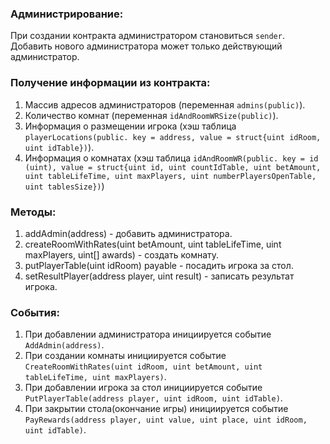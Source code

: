 ### Администрирование:
При создании контракта администратором становиться ```sender```.
Добавить нового администратора может только действующий администратор.

### Получение информации из контракта:
1. Массив адресов администраторов (переменная ```admins(public)```).
2. Количество комнат (переменная ```idAndRoomWRSize(public)```).
3. Информация о размещении игрока (хэш таблица ```playerLocations(public. key = address, value = struct{uint idRoom, uint idTable})```).
4. Информация о комнатах (хэш таблица ```idAndRoomWR(public. key = id (uint), value = struct{uint id, uint countIdTable, uint betAmount, uint tableLifeTime, uint maxPlayers, uint numberPlayersOpenTable, uint tablesSize})```)

### Методы:
1. addAdmin(address) - добавить администратора.
2. createRoomWithRates(uint betAmount, uint tableLifeTime, uint maxPlayers, uint[] awards) - создать комнату.
3. putPlayerTable(uint idRoom) payable - посадить игрока за стол.
4. setResultPlayer(address player, uint result) - записать результат игрока.

### События:
1. При добавлении администратора инициируется событие ```AddAdmin(address)```.
2. При создании комнаты инициируется событие ```CreateRoomWithRates(uint idRoom, uint betAmount, uint tableLifeTime, uint maxPlayers)```.
3. При добавлении игрока за стол инициируется событие ```PutPlayerTable(address player, uint idRoom, uint idTable)```.
4. При закрытии стола(окончание игры) инициируется событие ```PayRewards(address player, uint value, uint place, uint idRoom, uint idTable)```.


